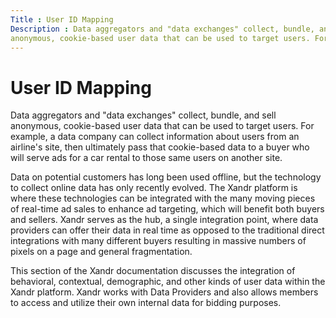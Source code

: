 ```yaml
---
Title : User ID Mapping
Description : Data aggregators and "data exchanges" collect, bundle, and sell
anonymous, cookie-based user data that can be used to target users. For
---
```



# User ID Mapping



Data aggregators and "data exchanges" collect, bundle, and sell
anonymous, cookie-based user data that can be used to target users. For
example, a data company can collect information about users from an
airline's site, then ultimately pass that cookie-based data to a buyer
who will serve ads for a car rental to those same users on another site.

Data on potential customers has long been used offline, but the
technology to collect online data has only recently evolved. The
Xandr platform is where these technologies can
be integrated with the many moving pieces of real-time ad sales to
enhance ad targeting, which will benefit both buyers and sellers.
Xandr serves as the hub, a single integration
point, where data providers can offer their data in real time as opposed
to the traditional direct integrations with many different buyers
resulting in massive numbers of pixels on a page and general
fragmentation.

This section of the Xandr documentation
discusses the integration of behavioral, contextual, demographic, and
other kinds of user data within the Xandr
platform. Xandr works with Data Providers and
also allows members to access and utilize their own internal data for
bidding purposes.




